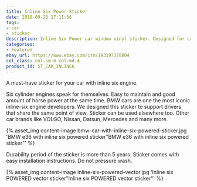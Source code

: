 ```yaml
---
title: Inline Six Power Sticker
date: 2018-09-25 17:11:56
tags:
- car
- sticker
description: Inline Six Power car window vinyl sticker. Designed for cars with inline six cylinder engine displacement.
categories:
- Featured
ebay_url: https://www.ebay.com/itm/193197378804
col_class: col-sm-6 col-md-4
product_id: ST_CAR_INLINE6
---
```


A must-have sticker for your car with inline six engine.

<!-- more -->
<!-- {% asset_img content-image inline-six-power-sticker-engine.jpg 'Sticker for cars with inline six cylinder engine"Sticker for cars with inline six cylinder engine"' %} -->

Six cylinder engines speak for themselves. Easy to maintain and good amount of horse power at the same time. BMW cars are one the most iconic inline-six engine developers. We designed this sticker to support drivers that share the same point of view. Sticker can be used elsewhere too. Other car brands like VOLGO, Nissan, Datsun, Mercedes and many more.

{% asset_img content-image bmw-car-with-inline-six-powered-sticker.jpg 'BMW e36 with inline six powered sticker"BMW e36 with inline six powered sticker"' %}

Durability period of the sticker is more than 5 years. Sticker comes with easy installation instructions. Do not pressure wash.

{% asset_img content-image inline-six-powered-vector.jpg 'Inline six POWERED vector sticker"Inline six POWERED vector sticker"' %}